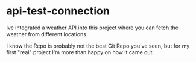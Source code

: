 # api-test-connection

Ive integrated a weather API into this project where you can fetch the weather from different locations.

I know the Repo is probably not the best Git Repo you've seen, but for my first "real" project I'm more than happy on how it came out.
